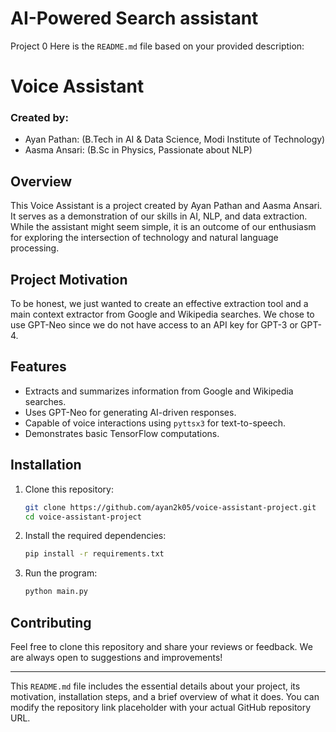 # AI-Powered Search assistant
 Project 0
Here is the `README.md` file based on your provided description:


# Voice Assistant

### Created by:
- Ayan Pathan: (B.Tech in AI & Data Science, Modi Institute of Technology)
- Aasma Ansari: (B.Sc in Physics, Passionate about NLP)

## Overview

This Voice Assistant is a project created by Ayan Pathan and Aasma Ansari. It serves as a demonstration of our skills in AI, NLP, and data extraction. While the assistant might seem simple, it is an outcome of our enthusiasm for exploring the intersection of technology and natural language processing.

## Project Motivation

To be honest, we just wanted to create an effective extraction tool and a main context extractor from Google and Wikipedia searches. We chose to use GPT-Neo since we do not have access to an API key for GPT-3 or GPT-4.

## Features

- Extracts and summarizes information from Google and Wikipedia searches.
- Uses GPT-Neo for generating AI-driven responses.
- Capable of voice interactions using `pyttsx3` for text-to-speech.
- Demonstrates basic TensorFlow computations.

## Installation

1. Clone this repository:

   ```bash
   git clone https://github.com/ayan2k05/voice-assistant-project.git
   cd voice-assistant-project
   ```

2. Install the required dependencies:

   ```bash
   pip install -r requirements.txt
   ```

3. Run the program:

   ```bash
   python main.py
   ```

## Contributing

Feel free to clone this repository and share your reviews or feedback. We are always open to suggestions and improvements!

---

This `README.md` file includes the essential details about your project, its motivation, installation steps, and a brief overview of what it does. You can modify the repository link placeholder with your actual GitHub repository URL.